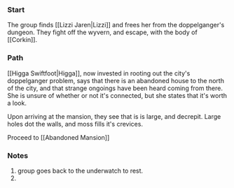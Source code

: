 ### Start
The group finds [[Lizzi Jaren|Lizzi]] and frees her from the doppelganger's dungeon. They fight off the wyvern, and escape, with the body of [[Corkin]]. 
### Path
[[Higga Swiftfoot|Higga]], now invested in rooting out the city's doppelganger problem, says that there is an abandoned house to the north of the city, and that strange ongoings have been heard coming from there. She is unsure of whether or not it's connected, but she states that it's worth a look.

Upon arriving at the mansion, they see that is is large, and decrepit. Large holes dot the walls, and moss fills it's crevices.

Proceed to [[Abandoned Mansion]]

### Notes
1. group goes back to the underwatch to rest.
2. 